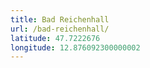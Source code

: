 ```yaml
---
title: Bad Reichenhall
url: /bad-reichenhall/
latitude: 47.7222676
longitude: 12.876092300000002
---
```

